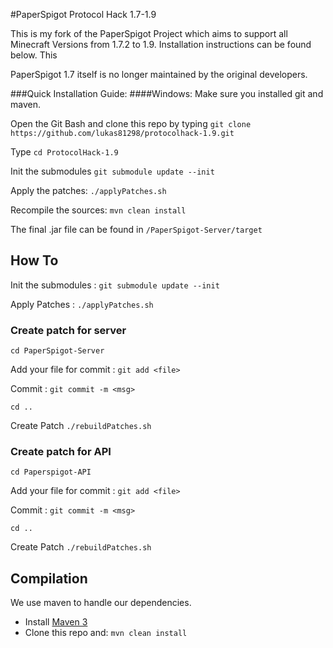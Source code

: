 #PaperSpigot Protocol Hack 1.7-1.9

This is my fork of the PaperSpigot Project which aims to support all Minecraft Versions from 1.7.2 to 1.9. Installation instructions can be found below. This 

PaperSpigot 1.7 itself is no longer maintained by the original developers.


###Quick Installation Guide:
####Windows:
Make sure you installed git and maven.

Open the Git Bash and clone this repo by typing `git clone https://github.com/lukas81298/protocolhack-1.9.git`

Type `cd ProtocolHack-1.9`

Init the submodules `git submodule update --init`

Apply the patches: `./applyPatches.sh`

Recompile the sources: `mvn clean install`

The final .jar file can be found in `/PaperSpigot-Server/target`

How To
-----------

Init the submodules : `git submodule update --init`

Apply Patches : `./applyPatches.sh`

### Create patch for server ###

`cd PaperSpigot-Server`

Add your file for commit : `git add <file>`

Commit : `git commit -m <msg>`

`cd ..`

Create Patch `./rebuildPatches.sh`

### Create patch for API ###

`cd Paperspigot-API`

Add your file for commit : `git add <file>`

Commit : `git commit -m <msg>`

`cd ..`

Create Patch `./rebuildPatches.sh`




Compilation
-----------

We use maven to handle our dependencies.

* Install [Maven 3](http://maven.apache.org/download.html)
* Clone this repo and: `mvn clean install`
